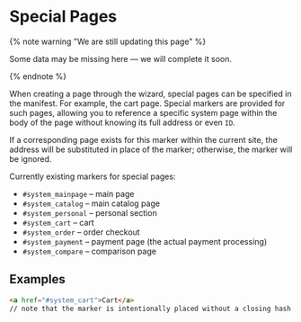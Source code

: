 # Special Pages

{% note warning "We are still updating this page" %}

Some data may be missing here — we will complete it soon.

{% endnote %}

When creating a page through the wizard, special pages can be specified in the manifest. For example, the cart page. Special markers are provided for such pages, allowing you to reference a specific system page within the body of the page without knowing its full address or even `ID`.

If a corresponding page exists for this marker within the current site, the address will be substituted in place of the marker; otherwise, the marker will be ignored.

Currently existing markers for special pages:

- `#system_mainpage` – main page
- `#system_catalog` – main catalog page
- `#system_personal` – personal section
- `#system_cart` – cart
- `#system_order` – order checkout
- `#system_payment` – payment page (the actual payment processing)
- `#system_compare` – comparison page

## Examples

```html
<a href="#system_cart">Cart</a>
// note that the marker is intentionally placed without a closing hash symbol #
```